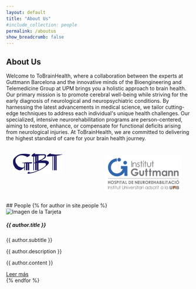```yaml
---
layout: default
title: "About Us"
#include_collection: people
permalink: /aboutus
show_breadcrumb: false
---
```


## About Us

Welcome to ToBrainHealth, where a collaboration between the experts at Guttmann Barcelona and the innovative minds of the Bioengineering and Telemedicine Group at UPM brings you a holistic approach to brain health. Our primary mission is to promote cerebral well-being while striving for the early diagnosis of neurological and neuropsychiatric conditions. By harnessing the latest advancements in medical science, we tailor cutting-edge techniques to address each individual's unique health challenges. Our specialized, intensive neurorehabilitation programs are person-centered, aiming to restore, enhance, or compensate for functional deficits arising from neurological injuries. At ToBrainHealth, we are committed to delivering the highest standard of care for your brain health journey.

<div style="display: flex;">
  <div style="flex: 50%; padding: 3.5%;">
    <img src="assets/logos/GBT_SIMPLE.png" alt="Logo GBT" width="65%">
  </div>
  <div style="flex: 50%; padding: 5%;">
    <img src="assets/logos/logo-guttmann.jpg" alt="Logo Guttmann" width="100%">
  </div>
</div>

<div class="card-container">
## People
  {% for author in site.people %}
<div class="card mb-4">
  <div class="row">
    <div class="col-md-6">
      <img src="{{ author.image }}" class="card-img-top" alt="Imagen de la Tarjeta">
    </div>
  <div class="col-md-6">
    <div class="card-body">
      <h5 class="card-title">{{ author.title }}</h5>
      <p class="card-subtitle">{{ author.subtitle }}</p>
      <p class="card-text">{{ author.description }}
      <div class="collapse" id="collapse{{ forloop.index }}">
        <p>{{ author.content }}</p>
      </div>
      <a class="btn btn-primary" data-toggle="collapse" href="#collapse{{ forloop.index }}" aria-expanded="false" aria-controls="collapse{{ forloop.index }}">
        Leer más
      </a>
    </div>
  </div>
</div>
 {% endfor %}
</div>

<!--
<div class="card-container">
  {% for author in site.people %}
    <div class="card">
      <img src="{{author.image}}">
      <h2>{{ author.title }}</h2>
      <h3>{{ author.subtitle }}</h3>
      <p>{{ author.content | markdownify }}</p>
    </div>
  {% endfor %}
</div>-->